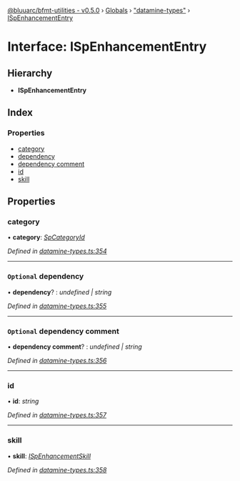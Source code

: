 [@bluuarc/bfmt-utilities - v0.5.0](../README.md) › [Globals](../globals.md) › ["datamine-types"](../modules/_datamine_types_.md) › [ISpEnhancementEntry](_datamine_types_.ispenhancemententry.md)

# Interface: ISpEnhancementEntry

## Hierarchy

* **ISpEnhancementEntry**

## Index

### Properties

* [category](_datamine_types_.ispenhancemententry.md#category)
* [dependency](_datamine_types_.ispenhancemententry.md#optional-dependency)
* [dependency comment](_datamine_types_.ispenhancemententry.md#optional-dependency-comment)
* [id](_datamine_types_.ispenhancemententry.md#id)
* [skill](_datamine_types_.ispenhancemententry.md#skill)

## Properties

###  category

• **category**: *[SpCategoryId](../enums/_datamine_types_.spcategoryid.md)*

*Defined in [datamine-types.ts:354](https://github.com/BluuArc/bfmt-utilities/blob/master/src/datamine-types.ts#L354)*

___

### `Optional` dependency

• **dependency**? : *undefined | string*

*Defined in [datamine-types.ts:355](https://github.com/BluuArc/bfmt-utilities/blob/master/src/datamine-types.ts#L355)*

___

### `Optional` dependency comment

• **dependency comment**? : *undefined | string*

*Defined in [datamine-types.ts:356](https://github.com/BluuArc/bfmt-utilities/blob/master/src/datamine-types.ts#L356)*

___

###  id

• **id**: *string*

*Defined in [datamine-types.ts:357](https://github.com/BluuArc/bfmt-utilities/blob/master/src/datamine-types.ts#L357)*

___

###  skill

• **skill**: *[ISpEnhancementSkill](_datamine_types_.ispenhancementskill.md)*

*Defined in [datamine-types.ts:358](https://github.com/BluuArc/bfmt-utilities/blob/master/src/datamine-types.ts#L358)*
